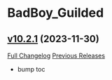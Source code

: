 # BadBoy_Guilded

## [v10.2.1](https://github.com/funkydude/BadBoy_Guilded/tree/v10.2.1) (2023-11-30)
[Full Changelog](https://github.com/funkydude/BadBoy_Guilded/compare/v10.2.0...v10.2.1) [Previous Releases](https://github.com/funkydude/BadBoy_Guilded/releases)

- bump toc  
